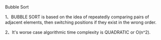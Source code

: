 Bubble Sort

1、BUBBLE SORT is based on the idea of repeatedly comparing pairs of adjacent elements, then switching positions if they exist in the wrong order.

2、It's worse case algorithmic time complexity is QUADRATIC or O(n^2).

